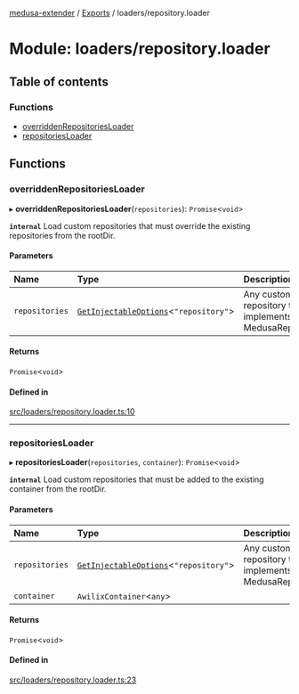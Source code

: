 [medusa-extender](../README.md) / [Exports](../modules.md) / loaders/repository.loader

# Module: loaders/repository.loader

## Table of contents

### Functions

- [overriddenRepositoriesLoader](loaders_repository_loader.md#overriddenrepositoriesloader)
- [repositoriesLoader](loaders_repository_loader.md#repositoriesloader)

## Functions

### overriddenRepositoriesLoader

▸ **overriddenRepositoriesLoader**(`repositories`): `Promise`<`void`\>

**`internal`**
Load custom repositories that must override the existing repositories from the rootDir.

#### Parameters

| Name | Type | Description |
| :------ | :------ | :------ |
| `repositories` | [`GetInjectableOptions`](types.md#getinjectableoptions)<``"repository"``\> | Any custom repository that implements MedusaRepository |

#### Returns

`Promise`<`void`\>

#### Defined in

[src/loaders/repository.loader.ts:10](https://github.com/adrien2p/medusa-extender/blob/9345158/src/loaders/repository.loader.ts#L10)

___

### repositoriesLoader

▸ **repositoriesLoader**(`repositories`, `container`): `Promise`<`void`\>

**`internal`**
Load custom repositories that must be added to the existing container from the rootDir.

#### Parameters

| Name | Type | Description |
| :------ | :------ | :------ |
| `repositories` | [`GetInjectableOptions`](types.md#getinjectableoptions)<``"repository"``\> | Any custom repository that implements MedusaRepository |
| `container` | `AwilixContainer`<`any`\> |  |

#### Returns

`Promise`<`void`\>

#### Defined in

[src/loaders/repository.loader.ts:23](https://github.com/adrien2p/medusa-extender/blob/9345158/src/loaders/repository.loader.ts#L23)
